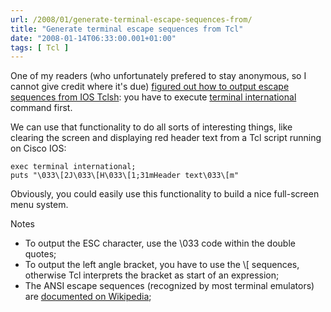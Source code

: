 ```yaml
---
url: /2008/01/generate-terminal-escape-sequences-from/
title: "Generate terminal escape sequences from Tcl"
date: "2008-01-14T06:33:00.001+01:00"
tags: [ Tcl ]
---
```

One of my readers (who unfortunately prefered to stay anonymous, so I cannot give credit where it's due) [figured out how to output escape sequences from IOS Tclsh](/2008/01/any-idea-how-to-generate-binary-output.html#c5412853245407117685): you have to execute [terminal international](http://www.cisco.com/univercd/cc/td/doc/product/software/ios124/124cr/hcf_r/cfn_11h.htm#wp1035628) command first.  
  
We can use that functionality to do all sorts of interesting things, like clearing the screen and displaying red header text from a Tcl script running on Cisco IOS:
<!--more-->
```
exec terminal international;
puts "\033\[2J\033\[H\033\[1;31mHeader text\033\[m"
```

Obviously, you could easily use this functionality to build a nice full-screen menu system.

Notes

-   To output the ESC character, use the \\033 code within the double quotes;
-   To output the left angle bracket, you have to use the \\\[ sequences, otherwise Tcl interprets the bracket as start of an expression;
-   The ANSI escape sequences (recognized by most terminal emulators) are [documented on Wikipedia](http://en.wikipedia.org/wiki/ANSI_escape_code);
